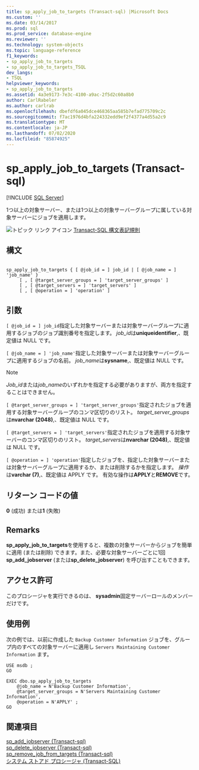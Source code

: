 ```yaml
---
title: sp_apply_job_to_targets (Transact-sql) |Microsoft Docs
ms.custom: ''
ms.date: 03/14/2017
ms.prod: sql
ms.prod_service: database-engine
ms.reviewer: ''
ms.technology: system-objects
ms.topic: language-reference
f1_keywords:
- sp_apply_job_to_targets
- sp_apply_job_to_targets_TSQL
dev_langs:
- TSQL
helpviewer_keywords:
- sp_apply_job_to_targets
ms.assetid: 4a3e9173-7e3c-4100-a9ac-2f5d2c60a8b0
author: CarlRabeler
ms.author: carlrab
ms.openlocfilehash: dbefdf6a045dce468365aa585b7efad775709c2c
ms.sourcegitcommit: f7ac1976d4bfa224332edd9ef2f4377a4d55a2c9
ms.translationtype: MT
ms.contentlocale: ja-JP
ms.lasthandoff: 07/02/2020
ms.locfileid: "85874925"
---
```

# <a name="sp_apply_job_to_targets-transact-sql"></a>sp_apply_job_to_targets (Transact-sql)
[!INCLUDE [SQL Server](../../includes/applies-to-version/sqlserver.md)]

  1つ以上の対象サーバー、または1つ以上の対象サーバーグループに属している対象サーバーにジョブを適用します。  
  
 ![トピック リンク アイコン](../../database-engine/configure-windows/media/topic-link.gif "トピック リンク アイコン") [Transact-SQL 構文表記規則](../../t-sql/language-elements/transact-sql-syntax-conventions-transact-sql.md)  
  
## <a name="syntax"></a>構文  
  
```  
  
sp_apply_job_to_targets { [ @job_id = ] job_id | [ @job_name = ] 'job_name' }  
     [ , [ @target_server_groups = ] 'target_server_groups' ]   
     [ , [ @target_servers = ] 'target_servers' ]   
     [ , [ @operation = ] 'operation' ]   
```  
  
## <a name="arguments"></a>引数  
`[ @job_id = ] job_id`指定した対象サーバーまたは対象サーバーグループに適用するジョブのジョブ識別番号を指定します。 *job_id*は**uniqueidentifier**,、既定値は NULL です。  
  
`[ @job_name = ] 'job_name'`指定した対象サーバーまたは対象サーバーグループに適用するジョブの名前。 *job_name*は**sysname**,、既定値は NULL です。  
  
> [!NOTE]  
>  *Job_id*または*job_name*のいずれかを指定する必要がありますが、両方を指定することはできません。  
  
`[ @target_server_groups = ] 'target_server_groups'`指定されたジョブを適用する対象サーバーグループのコンマ区切りのリスト。 *target_server_groups*は**nvarchar (2048)**,、既定値は NULL です。  
  
`[ @target_servers = ] 'target_servers'`指定されたジョブを適用する対象サーバーのコンマ区切りのリスト。 *target_servers*は**nvarchar (2048)**,、既定値は NULL です。  
  
`[ @operation = ] 'operation'`指定したジョブを、指定した対象サーバーまたは対象サーバーグループに適用するか、または削除するかを指定します。 *操作*は**varchar (7)**,、既定値は APPLY です。 有効な操作は**APPLY**と**REMOVE**です。  
  
## <a name="return-code-values"></a>リターン コードの値  
 **0** (成功) または**1** (失敗)  
  
## <a name="remarks"></a>Remarks  
 **sp_apply_job_to_targets**を使用すると、複数の対象サーバーからジョブを簡単に適用 (または削除) できます。また、必要な対象サーバーごとに1回**sp_add_jobserver** (または**sp_delete_jobserver**) を呼び出すこともできます。  
  
## <a name="permissions"></a>アクセス許可  
 このプロシージャを実行できるのは、 **sysadmin**固定サーバーロールのメンバーだけです。  
  
## <a name="examples"></a>使用例  
 次の例では、以前に作成した `Backup Customer Information` ジョブを、グループ内のすべての対象サーバーに適用し `Servers Maintaining Customer Information` ます。  
  
```  
USE msdb ;  
GO  
  
EXEC dbo.sp_apply_job_to_targets  
    @job_name = N'Backup Customer Information',  
    @target_server_groups = N'Servers Maintaining Customer Information',   
    @operation = N'APPLY' ;  
GO  
```  
  
## <a name="see-also"></a>関連項目  
 [sp_add_jobserver &#40;Transact-sql&#41;](../../relational-databases/system-stored-procedures/sp-add-jobserver-transact-sql.md)   
 [sp_delete_jobserver &#40;Transact-sql&#41;](../../relational-databases/system-stored-procedures/sp-delete-jobserver-transact-sql.md)   
 [sp_remove_job_from_targets &#40;Transact-sql&#41;](../../relational-databases/system-stored-procedures/sp-remove-job-from-targets-transact-sql.md)   
 [システム ストアド プロシージャ &#40;Transact-SQL&#41;](../../relational-databases/system-stored-procedures/system-stored-procedures-transact-sql.md)  
  
  
